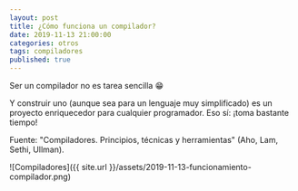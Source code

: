 ```yaml
---
layout: post
title: ¿Cómo funciona un compilador?
date: 2019-11-13 21:00:00
categories: otros
tags: compiladores
published: true
---
```


Ser un compilador no es tarea sencilla 😁

Y construir uno (aunque sea para un lenguaje muy simplificado) es un proyecto enriquecedor para cualquier programador. Eso sí: ¡toma bastante tiempo!

Fuente: "Compiladores. Principios, técnicas y herramientas" (Aho, Lam, Sethi, Ullman).

![Compiladores]({{ site.url }}/assets/2019-11-13-funcionamiento-compilador.png)

